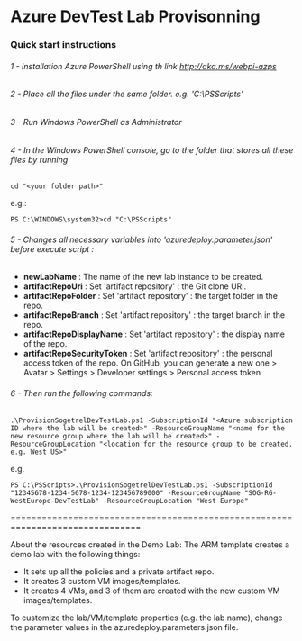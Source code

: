 # Azure DevTest Lab Provisonning

### Quick start instructions

###### 1 - Installation Azure PowerShell using th link http://aka.ms/webpi-azps
###### 2 - Place all the files under the same folder. e.g. 'C:\PSScripts\'
###### 3 - Run Windows PowerShell as Administrator
###### 4 - In the Windows PowerShell console, go to the folder that stores all these files by running

	cd "<your folder path>"

   e.g.:

	PS C:\WINDOWS\system32>cd "C:\PSScripts"

###### 5 - Changes all necessary variables into 'azuredeploy.parameter.json' before execute script :

* __newLabName__ : The name of the new lab instance to be created.
* **artifactRepoUri** : Set 'artifact repository' : the Git clone URI.
* **artifactRepoFolder** : Set 'artifact repository' : the target folder in the repo.
* **artifactRepoBranch** : Set 'artifact repository' : the target branch in the repo.
* **artifactRepoDisplayName** : Set 'artifact repository' : the display name of the repo.
* **artifactRepoSecurityToken** : Set 'artifact repository' : the personal access token of the repo. On GitHub, you can generate a new one  > Avatar > Settings > Developer settings > Personal access token  
	
###### 6 - Then run the following commands:

	.\ProvisionSogetrelDevTestLab.ps1 -SubscriptionId "<Azure subscription ID where the lab will be created>" -ResourceGroupName "<name for the new resource group where the lab will be created>" -ResourceGroupLocation "<location for the resource group to be created. e.g. West US>"

   e.g.

	PS C:\PSScripts>.\ProvisionSogetrelDevTestLab.ps1 -SubscriptionId "12345678-1234-5678-1234-123456789000" -ResourceGroupName "SOG-RG-WestEurope-DevTestLab" -ResourceGroupLocation "West Europe"

===============================================================================

About the resources created in the Demo Lab:
The ARM template creates a demo lab with the following things:
* It sets up all the policies and a private artifact repo.
* It creates 3 custom VM images/templates.
* It creates 4 VMs, and 3 of them are created with the new custom VM images/templates.

To customize the lab/VM/template properties (e.g. the lab name), change the parameter values in the azuredeploy.parameters.json file. 